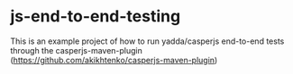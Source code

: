 js-end-to-end-testing
=====================

This is an example project of how to run yadda/casperjs end-to-end tests through the casperjs-maven-plugin (https://github.com/akikhtenko/casperjs-maven-plugin)
